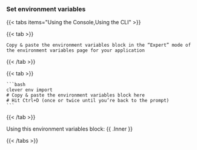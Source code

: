 
### Set environment variables

{{< tabs items="Using the Console,Using the CLI" >}}

  {{< tab >}}

    Copy & paste the environment variables block in the “Expert” mode of the environment variables page for your application

  {{< /tab >}}

  {{< tab >}}

    ```bash
    clever env import
    # Copy & paste the environment variables block here
    # Hit Ctrl+D (once or twice until you’re back to the prompt)
    ```

  {{< /tab >}}

  Using this environment variables block:
  {{ .Inner }}

{{< /tabs >}}
